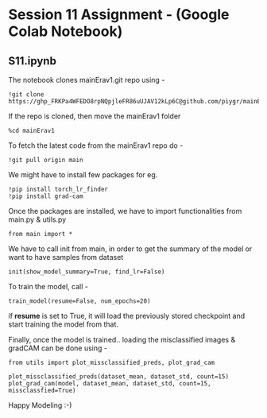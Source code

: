 # Session 11 Assignment - (Google Colab Notebook)

## S11.ipynb
The notebook clones mainErav1.git repo using -

```
!git clone https://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@github.com/piygr/mainErav1.git
``` 

If the repo is cloned, then move the mainErav1 folder

```
%cd mainErav1
```

To fetch the latest code from the mainErav1 repo do -

```
!git pull origin main
```

We might have to install few packages for eg.
```
!pip install torch_lr_finder
!pip install grad-cam
```

Once the packages are installed, we have to import functionalities from main.py & utils.py

```
from main import *
```

We have to call init from main, in order to get the summary of the model or want to have samples from dataset

```
init(show_model_summary=True, find_lr=False)
```

To train the model, call -
```
train_model(resume=False, num_epochs=20)
```
if **resume** is set to True, it will load the previously stored checkpoint and start training the model from that.

Finally, once the model is trained.. loading the misclassified images & gradCAM can be done using -

```
from utils import plot_missclassified_preds, plot_grad_cam

plot_missclassified_preds(dataset_mean, dataset_std, count=15)
plot_grad_cam(model, dataset_mean, dataset_std, count=15, missclassfied=True)
```

Happy Modeling :-) 
 
